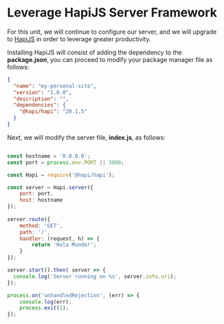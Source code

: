 # Leverage HapiJS Server Framework
For this unit, we will continue to configure our server, and we will upgrade to [HapiJS](https://hapi.dev/tutorials/) in order to leverage greater productivity.

Installing HapiJS will consist of adding the dependency to the **package.json**, you can proceed to modify your package manager file as follows:

```json
{
  "name": "my-personal-site",
  "version": "1.0.0",
  "description": "",
  "dependencies": { 
    "@hapi/hapi": "20.1.5"
  }
}
````

Next, we will modify the server file, **index.js**, as follows:

```javascript

const hostname = '0.0.0.0';
const port = process.env.PORT || 3000;

const Hapi = require('@hapi/hapi');

const server = Hapi.server({
    port: port,
    host: hostname
});
  
server.route({
    method: 'GET',
    path: '/',
    handler: (request, h) => {
        return 'Hola Mundo!';
    }
});

server.start().then( server => {
  console.log('Server running on %s', server.info.uri);
});  

process.on('unhandledRejection', (err) => {
    console.log(err);
    process.exit(1);
});
```

